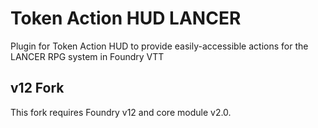 # Token Action HUD LANCER

Plugin for Token Action HUD to provide easily-accessible actions for the LANCER RPG system in Foundry VTT

## v12 Fork

This fork requires Foundry v12 and core module v2.0.
